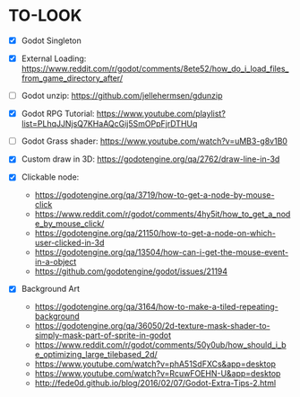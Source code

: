 # TO-LOOK

-   [x] Godot Singleton
-   [x] External Loading: https://www.reddit.com/r/godot/comments/8ete52/how_do_i_load_files_from_game_directory_after/
-   [ ] Godot unzip: https://github.com/jellehermsen/gdunzip
-   [x] Godot RPG Tutorial: https://www.youtube.com/playlist?list=PLhqJJNjsQ7KHaAQcGij5SmOPpFjrDTHUq
-   [ ] Godot Grass shader: https://www.youtube.com/watch?v=uMB3-g8v1B0
-   [x] Custom draw in 3D: https://godotengine.org/qa/2762/draw-line-in-3d
-   [x] Clickable node:
    -   https://godotengine.org/qa/3719/how-to-get-a-node-by-mouse-click
    -   https://www.reddit.com/r/godot/comments/4hy5it/how_to_get_a_node_by_mouse_click/
    -   https://godotengine.org/qa/21150/how-to-get-a-node-on-which-user-clicked-in-3d
    -   https://godotengine.org/qa/13504/how-can-i-get-the-mouse-event-in-a-object
    -   https://github.com/godotengine/godot/issues/21194
-   [x] Background Art

    -   https://godotengine.org/qa/3164/how-to-make-a-tiled-repeating-background
    -   https://godotengine.org/qa/36050/2d-texture-mask-shader-to-simply-mask-part-of-sprite-in-godot
    -   https://www.reddit.com/r/godot/comments/50y0ub/how_should_i_be_optimizing_large_tilebased_2d/
    -   https://www.youtube.com/watch?v=phA51SdFXCs&app=desktop
    -   https://www.youtube.com/watch?v=RcuwFOEHN-U&app=desktop
    -   http://fede0d.github.io/blog/2016/02/07/Godot-Extra-Tips-2.html